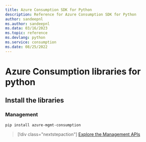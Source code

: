 ```yaml
---
title: Azure Consumption SDK for Python
description: Reference for Azure Consumption SDK for Python
author: sandeepnl
ms.author: sandeepnl
ms.data: 03/16/2023
ms.topic: reference
ms.devlang: python
ms.service: consumption
ms.date: 08/25/2022
---
```

# Azure Consumption libraries for python

## Install the libraries


### Management

```bash
pip install azure-mgmt-consumption
```
> [!div class="nextstepaction"]
> [Explore the Management APIs](/python/api/overview/azure/mgmt-consumption-readme)